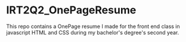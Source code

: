 # IRT2Q2_OnePageResume
This repo contains a OnePage resume I made for the front end class in javascript HTML and CSS during my bachelor's degree's second year.

